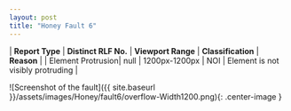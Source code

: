 ```yaml
---
layout: post
title: "Honey Fault 6"
---
```

| **Report Type** | **Distinct RLF No.** | **Viewport Range** | **Classification** | **Reason** |
| Element Protrusion| null | 1200px-1200px | NOI | Element is not visibly protruding | 

![Screenshot of the fault]({{ site.baseurl }}/assets/images/Honey/fault6/overflow-Width1200.png){: .center-image }